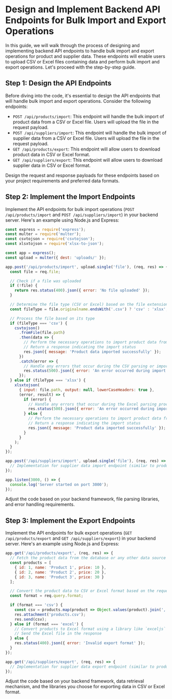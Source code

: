 # Design and Implement Backend API Endpoints for Bulk Import and Export Operations

In this guide, we will walk through the process of designing and implementing backend API endpoints to handle bulk import and export operations for product and supplier data. These endpoints will enable users to upload CSV or Excel files containing data and perform bulk import and export operations. Let's proceed with the step-by-step guide.

## Step 1: Design the API Endpoints

Before diving into the code, it's essential to design the API endpoints that will handle bulk import and export operations. Consider the following endpoints:

- `POST /api/products/import`: This endpoint will handle the bulk import of product data from a CSV or Excel file. Users will upload the file in the request payload.
- `POST /api/suppliers/import`: This endpoint will handle the bulk import of supplier data from a CSV or Excel file. Users will upload the file in the request payload.
- `GET /api/products/export`: This endpoint will allow users to download product data in CSV or Excel format.
- `GET /api/suppliers/export`: This endpoint will allow users to download supplier data in CSV or Excel format.

Design the request and response payloads for these endpoints based on your project requirements and preferred data formats.

## Step 2: Implement the Import Endpoints

Implement the API endpoints for bulk import operations (`POST /api/products/import` and `POST /api/suppliers/import`) in your backend server. Here's an example using Node.js and Express:

```javascript
const express = require('express');
const multer = require('multer');
const csvtojson = require('csvtojson');
const xlsxtojson = require('xlsx-to-json');

const app = express();
const upload = multer({ dest: 'uploads/' });

app.post('/api/products/import', upload.single('file'), (req, res) => {
  const file = req.file;

  // Check if a file was uploaded
  if (!file) {
    return res.status(400).json({ error: 'No file uploaded' });
  }

  // Determine the file type (CSV or Excel) based on the file extension
  const fileType = file.originalname.endsWith('.csv') ? 'csv' : 'xlsx';

  // Process the file based on its type
  if (fileType === 'csv') {
    csvtojson()
      .fromFile(file.path)
      .then(data => {
        // Perform the necessary operations to import product data from the parsed CSV
        // Return a response indicating the import status
        res.json({ message: 'Product data imported successfully' });
      })
      .catch(error => {
        // Handle any errors that occur during the CSV parsing or import process
        res.status(500).json({ error: 'An error occurred during import' });
      });
  } else if (fileType === 'xlsx') {
    xlsxtojson(
      { input: file.path, output: null, lowerCaseHeaders: true },
      (error, result) => {
        if (error) {
          // Handle any errors that occur during the Excel parsing process
          res.status(500).json({ error: 'An error occurred during import' });
        } else {
          // Perform the necessary operations to import product data from the parsed Excel
          // Return a response indicating the import status
          res.json({ message: 'Product data imported successfully' });
        }
      }
    );
  }
});

app.post('/api/suppliers/import', upload.single('file'), (req, res) => {
  // Implementation for supplier data import endpoint (similar to product data import)
});

app.listen(3000, () => {
  console.log('Server started on port 3000');
});


```

Adjust the code based on your backend framework, file parsing libraries, and error handling requirements.

## Step 3: Implement the Export Endpoints

Implement the API endpoints for bulk export operations (`GET /api/products/export` and `GET /api/suppliers/export`) in your backend server. Here's an example using Node.js and Express:

```javascript
app.get('/api/products/export', (req, res) => {
  // Fetch the product data from the database or any other data source
  const products = [
    { id: 1, name: 'Product 1', price: 10 },
    { id: 2, name: 'Product 2', price: 20 },
    { id: 3, name: 'Product 3', price: 30 }
  ];

  // Convert the product data to CSV or Excel format based on the request query parameter
  const format = req.query.format;

  if (format === 'csv') {
    const csv = products.map(product => Object.values(product).join(',')).join('\n');
    res.attachment('products.csv');
    res.send(csv);
  } else if (format === 'excel') {
    // Convert products to Excel format using a library like `exceljs`
    // Send the Excel file in the response
  } else {
    res.status(400).json({ error: 'Invalid export format' });
  }
});

app.get('/api/suppliers/export', (req, res) => {
  // Implementation for supplier data export endpoint (similar to product data export)
});
```

Adjust the code based on your backend framework, data retrieval mechanism, and the libraries you choose for exporting data in CSV or Excel format.
